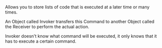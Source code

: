 Allows you to store lists of code that is executed at a later time or many times.

An Object called Invoker transfers this Command to another Object called the Receiver to perform the actual action.

Invoker doesn't know what command will be executed, it only knows that it has to execute a certain command.

